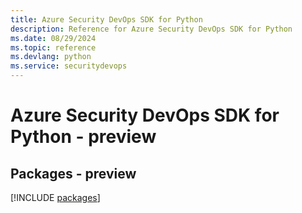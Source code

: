 ```yaml
---
title: Azure Security DevOps SDK for Python
description: Reference for Azure Security DevOps SDK for Python
ms.date: 08/29/2024
ms.topic: reference
ms.devlang: python
ms.service: securitydevops
---
```

# Azure Security DevOps SDK for Python - preview
## Packages - preview
[!INCLUDE [packages](security-devops-index.md)]